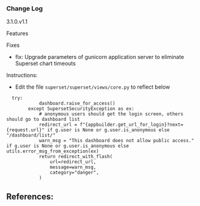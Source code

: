 ### Change Log

3.1.0.v1.1

Features

Fixes
- fix: Upgrade parameters of gunicorn application server to eliminate Superset chart timeouts

Instructions:
- Edit the file `superset/superset/views/core.py` to reflect below

```
  try:
            dashboard.raise_for_access()
        except SupersetSecurityException as ex:
            # anonymous users should get the login screen, others should go to dashboard list
            redirect_url = f"{appbuilder.get_url_for_login}?next={request.url}" if g.user is None or g.user.is_anonymous else "/dashboard/list/"
            warn_msg = "This dashboard does not allow public access." if g.user is None or g.user.is_anonymous else utils.error_msg_from_exception(ex)
            return redirect_with_flash(
                url=redirect_url,
                message=warn_msg,
                category="danger",
            )
  ```


**References**:
- 
